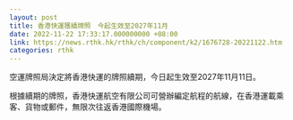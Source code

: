 ```yaml
---
layout: post
title: 香港快運獲續牌照　今起生效至2027年11月
date: 2022-11-22 17:33:17.000000000 +08:00
link: https://news.rthk.hk/rthk/ch/component/k2/1676728-20221122.htm
categories: rthk
---
```


空運牌照局決定將香港快運的牌照續期，今日起生效至2027年11月11日。

根據續期的牌照，香港快運航空有限公司可營辦編定航程的航線，在香港運載乘客、貨物或郵件，無限次往返香港國際機場。
　　
